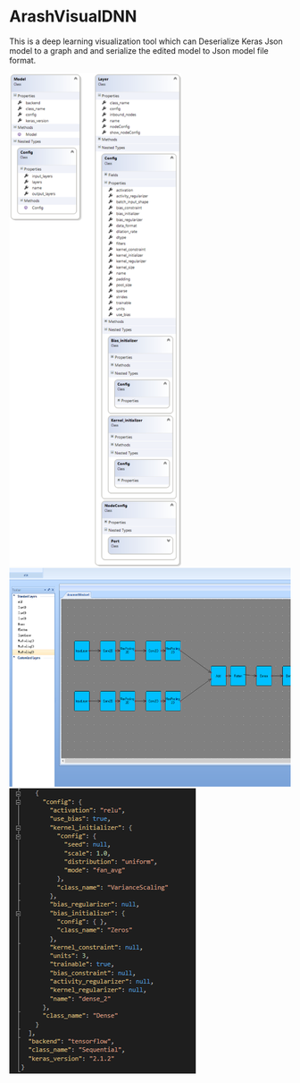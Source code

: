 # ArashVisualDNN
This is a deep learning visualization tool which can Deserialize Keras Json model to a graph and and serialize the edited model to Json model file format.


<img src="LayerAndModelClassObject.png" alt="Layer and Model" class="inline" width=308 height=882/>
<img src="deepVis.png" alt="DeepVis" class="inline" width=648 height=391/>
<img src="Code.png" alt="Json" class="inline" />


